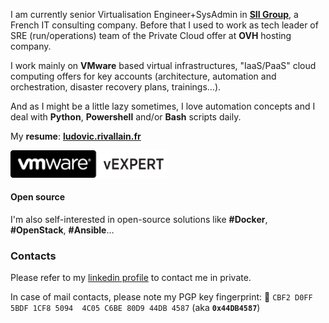 I am currently senior Virtualisation Engineer+SysAdmin in **[SII Group](http://www.groupe-sii.com)**, a French IT consulting company. Before that I used to work as tech leader of SRE (run/operations) team of the Private Cloud offer at **OVH** hosting company.

I work mainly on **VMware** based virtual infrastructures, "IaaS/PaaS" cloud computing offers for key accounts
(architecture, automation and orchestration, disaster recovery plans, trainings…).

And as I might be a little lazy sometimes, I love automation concepts and I deal with **Python**, **Powershell**
and/or **Bash** scripts daily.

My **resume**: [**ludovic.rivallain.fr**](https://ludovic.rivallain.fr)

<p class="center">
    <a href="https://vexpert.vmware.com/directory/1741" target="_blank">
        <img src="/images/vexpert.png" alt="vExpert logo" width="250">
    </a>
</p>

#### Open source

I'm also self-interested in open-source solutions like **#Docker**, **#OpenStack**, **#Ansible**…

### Contacts

Please refer to my [linkedin profile](https://www.linkedin.com/in/ludovicrivallain) to contact me in private.

In case of mail contacts, please note my PGP key fingerprint: 🔑 ``CBF2 D0FF 5BDF 1CF8 5094  4C05 C6BE 80D9 44DB 4587`` (aka **``0x44DB4587``**)